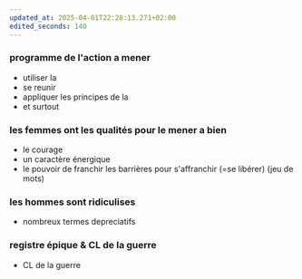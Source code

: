 ```yaml
---
updated_at: 2025-04-01T22:28:13.271+02:00
edited_seconds: 140
---
```

### programme de l'action a mener
- utiliser la 
- se reunir
- appliquer les principes de la
- et surtout
### les femmes ont les qualités pour le mener a bien
- le courage
- un caractère énergique
- le pouvoir de franchir les barrières pour s'affranchir (=se libérer) (jeu de mots)
### les hommes sont ridiculises
- nombreux termes depreciatifs
### registre épique & CL de la guerre
- CL de la guerre